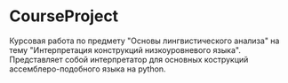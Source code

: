 # CourseProject
 
Курсовая работа по предмету "Основы лингвистического анализа" на тему "Интерпретация конструкций низкоуровневого языка". Представляет собой интерпретатор для основных кострукций ассемблеро-подобного языка на python.
